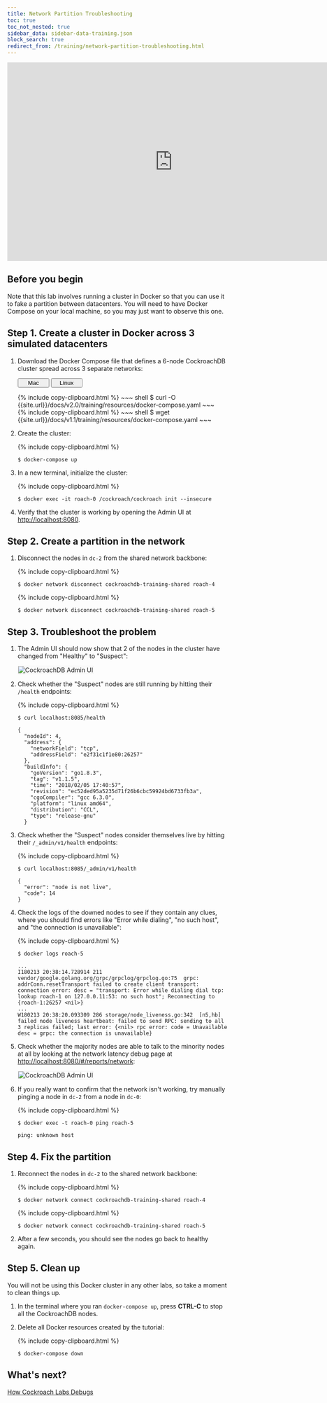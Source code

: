 ```yaml
---
title: Network Partition Troubleshooting
toc: true
toc_not_nested: true
sidebar_data: sidebar-data-training.json
block_search: true
redirect_from: /training/network-partition-troubleshooting.html
---
```


<iframe src="https://docs.google.com/presentation/d/e/2PACX-1vRGqsJXtK3qaCx7c5DC7R17ngFgsBPUGDUC1saTsLwlhaS8UAZN9_deuWHH0IvG97Pk9ahMhGktR42n/embed?start=false&loop=false" frameborder="0" width="756" height="454" allowfullscreen="true" mozallowfullscreen="true" webkitallowfullscreen="true"></iframe>

<style>
  #toc ul:before {
    content: "Hands-on Lab"
  }
</style>

## Before you begin

Note that this lab involves running a cluster in Docker so that you can use it to fake a partition between datacenters. You will need to have Docker Compose on your local machine, so you may just want to observe this one.

## Step 1. Create a cluster in Docker across 3 simulated datacenters

1. Download the Docker Compose file that defines a 6-node CockroachDB cluster spread across 3 separate networks:

    <div class="filters clearfix">
      <button style="width: 15%" class="filter-button" data-scope="mac">Mac</button>
      <button style="width: 15%" class="filter-button" data-scope="linux">Linux</button>
    </div>
    <p></p>

    <div class="filter-content" markdown="1" data-scope="mac">
    {% include copy-clipboard.html %}
    ~~~ shell
    $ curl -O {{site.url}}/docs/v2.0/training/resources/docker-compose.yaml
    ~~~
    </div>

    <div class="filter-content" markdown="1" data-scope="linux">
    {% include copy-clipboard.html %}
    ~~~ shell
    $ wget {{site.url}}/docs/v1.1/training/resources/docker-compose.yaml
    ~~~
    </div>

2. Create the cluster:

    {% include copy-clipboard.html %}
    ~~~ shell
    $ docker-compose up
    ~~~~

3. In a new terminal, initialize the cluster:

    {% include copy-clipboard.html %}
    ~~~ shell
    $ docker exec -it roach-0 /cockroach/cockroach init --insecure
    ~~~~

4. Verify that the cluster is working by opening the Admin UI at <a href="http://localhost:8080" data-proofer-ignore>http://localhost:8080</a>.

## Step 2. Create a partition in the network

1. Disconnect the nodes in `dc-2` from the shared network backbone:

    {% include copy-clipboard.html %}
    ~~~ shell
    $ docker network disconnect cockroachdb-training-shared roach-4
    ~~~~

    {% include copy-clipboard.html %}
    ~~~ shell
    $ docker network disconnect cockroachdb-training-shared roach-5
    ~~~~

## Step 3. Troubleshoot the problem

1. The Admin UI should now show that 2 of the nodes in the cluster have changed from "Healthy" to "Suspect":

    <img src="{{ 'images/v2.0/training-22.png' | relative_url }}" alt="CockroachDB Admin UI" style="border:1px solid #eee;max-width:100%" />

2. Check whether the "Suspect" nodes are still running by hitting their `/health` endpoints:

    {% include copy-clipboard.html %}
    ~~~ shell
    $ curl localhost:8085/health
    ~~~~

    ~~~
    {
      "nodeId": 4,
      "address": {
        "networkField": "tcp",
        "addressField": "e2f31c1f1e80:26257"
      },
      "buildInfo": {
        "goVersion": "go1.8.3",
        "tag": "v1.1.5",
        "time": "2018/02/05 17:40:57",
        "revision": "ec52ded95a5235d71f26b6cbc59924bd6733fb3a",
        "cgoCompiler": "gcc 6.3.0",
        "platform": "linux amd64",
        "distribution": "CCL",
        "type": "release-gnu"
      }
    ~~~

3. Check whether the "Suspect" nodes consider themselves live by hitting their `/_admin/v1/health` endpoints:

    {% include copy-clipboard.html %}
    ~~~ shell
    $ curl localhost:8085/_admin/v1/health
    ~~~~

    ~~~
    {
      "error": "node is not live",
      "code": 14
    }
    ~~~

4. Check the logs of the downed nodes to see if they contain any clues, where you should find errors like "Error while dialing", "no such host", and "the connection is unavailable":

    {% include copy-clipboard.html %}
    ~~~ shell
    $ docker logs roach-5
    ~~~~

    ~~~
    ...
    I180213 20:38:14.728914 211 vendor/google.golang.org/grpc/grpclog/grpclog.go:75  grpc: addrConn.resetTransport failed to create client transport: connection error: desc = "transport: Error while dialing dial tcp: lookup roach-1 on 127.0.0.11:53: no such host"; Reconnecting to {roach-1:26257 <nil>}
    ...
    W180213 20:38:20.093309 286 storage/node_liveness.go:342  [n5,hb] failed node liveness heartbeat: failed to send RPC: sending to all 3 replicas failed; last error: {<nil> rpc error: code = Unavailable desc = grpc: the connection is unavailable}
    ~~~

5. Check whether the majority nodes are able to talk to the minority nodes at all by looking at the network latency debug page at <a href="http://localhost:8080/#/reports/network" data-proofer-ignore>http://localhost:8080/#/reports/network</a>:

    <img src="{{ 'images/v2.0/training-23.png' | relative_url }}" alt="CockroachDB Admin UI" style="border:1px solid #eee;max-width:100%" />

6. If you really want to confirm that the network isn't working, try manually pinging a node in `dc-2` from a node in `dc-0`:

    {% include copy-clipboard.html %}
    ~~~ shell
    $ docker exec -t roach-0 ping roach-5
    ~~~~

    ~~~
    ping: unknown host
    ~~~

## Step 4. Fix the partition

1. Reconnect the nodes in `dc-2` to the shared network backbone:

    {% include copy-clipboard.html %}
    ~~~ shell
    $ docker network connect cockroachdb-training-shared roach-4
    ~~~~

    {% include copy-clipboard.html %}
    ~~~ shell
    $ docker network connect cockroachdb-training-shared roach-5
    ~~~~

2. After a few seconds, you should see the nodes go back to healthy again.

## Step 5. Clean up

You will not be using this Docker cluster in any other labs, so take a moment to clean things up.

1. In the terminal where you ran `docker-compose up`, press **CTRL-C** to stop all the CockroachDB nodes.

2. Delete all Docker resources created by the tutorial:

    {% include copy-clipboard.html %}
    ~~~ shell
    $ docker-compose down
    ~~~

## What's next?

[How Cockroach Labs Debugs](how-cockroach-labs-debugs.html)
